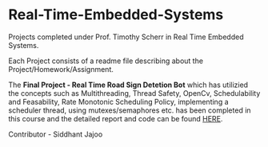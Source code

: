 # Real-Time-Embedded-Systems
Projects completed under Prof. Timothy Scherr in Real Time Embedded Systems.

Each Project consists of a readme file describing about the Project/Homework/Assignment.

The **Final Project - Real Time Road Sign Detetion Bot** which has utilizied the concepts such as Multithreading, Thread Safety, OpenCv, Schedulability and Feasability, Rate Monotonic Scheduling Policy, implementing a scheduler thread, using mutexes/semaphores etc. has been completed in this course and the detailed report and code can be found [HERE](https://github.com/jajoosiddhant/Real-Time-Embedded-Systems-RTES/tree/master/Real%20Time%20Road%20Sign%20Detection%20Bot).

Contributor - Siddhant Jajoo
